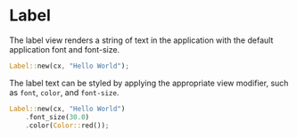 # Label

The label view renders a string of text in the application with the default application font and font-size.

```rust
Label::new(cx, "Hello World");
```

The label text can be styled by applying the appropriate view modifier, such as `font`, `color`, and `font-size`.

```rust
Label::new(cx, "Hello World")
    .font_size(30.0)
    .color(Color::red());
```

